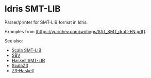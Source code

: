 # Idris SMT-LIB

Parser/printer for SMT-LIB format in Idris.

Examples from [https://yurichev.com/writings/SAT_SMT_draft-EN.pdf].

See also:
* [Scala SMT-LIB](https://github.com/regb/scala-smtlib)
* [SBV](https://github.com/LeventErkok/sbv) 
* [Haskell SMT-LIB](https://github.com/tomahawkins/smt-lib)
* [ScalaZ3](https://github.com/epfl-lara/ScalaZ3)
* [Z3-Haskell](https://bitbucket.org/iago/z3-haskell/)
 